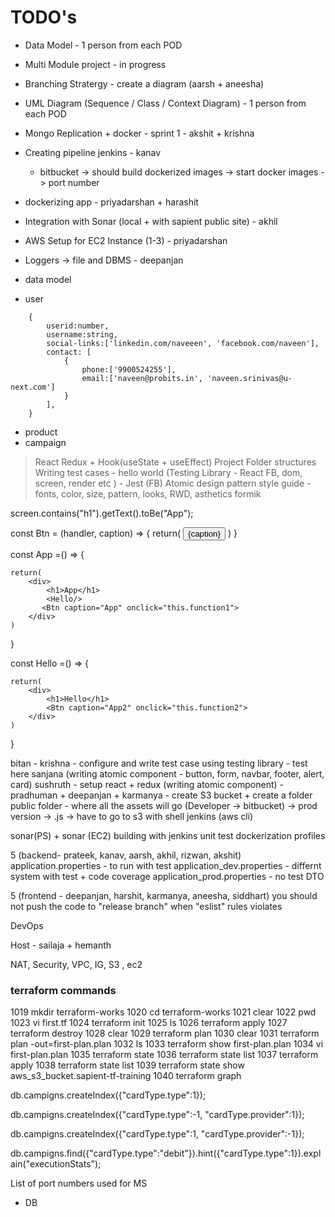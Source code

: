 # TODO's

- Data Model - 1 person from each POD 
- Multi Module project - in progress 
- Branching Stratergy - create a diagram (aarsh + aneesha)
- UML Diagram (Sequence / Class / Context Diagram) - 1 person from each POD 
- Mongo Replication + docker - sprint 1 - akshit + krishna 
- Creating pipeline jenkins - kanav 
  - bitbucket -> should build dockerized images -> start docker images -> port number
- dockerizing app - priyadarshan + harashit
- Integration with Sonar (local + with sapient public site) - akhil 
- AWS Setup for EC2 Instance (1-3) - priyadarshan 
- Loggers -> file and DBMS - deepanjan 



- data model 
- user 

```
    {
        userid:number, 
        username:string, 
        social-links:['linkedin.com/naveeen', 'facebook.com/naveen'], 
        contact: [
            {
                phone:['9900524255'], 
                email:['naveen@probits.in', 'naveen.srinivas@u-next.com']
            }
        ], 
    }
```

- product 
- campaign 




> React Redux + Hook(useState + useEffect) Project 
> Folder structures 
> Writing test cases - hello world (Testing Library - React FB, dom, screen, render etc ) - Jest (FB) 
> Atomic design pattern 
> style guide - fonts, color, size, pattern, looks, RWD, asthetics 
> formik 

screen.contains("h1").getText().toBe("App"); 

const Btn = (handler, caption) => {
    return(
        <button onclick={handler}>{caption}</button>
    )
}

const App =() => {

    return(
        <div>
            <h1>App</h1>
            <Hello/>
           <Btn caption="App" onclick="this.function1">
        </div>
    )

}

const Hello =() => {

    return(
        <div>
            <h1>Hello</h1>
            <Btn caption="App2" onclick="this.function2">
        </div>
    )

}



bitan - 
krishna - configure and write test case using testing library - test here 
sanjana (writing atomic component - button, form, navbar, footer, alert, card)
sushruth - setup react + redux (writing atomic component)  -
pradhuman + deepanjan + karmanya - create S3 bucket + create a folder public folder - where all the assets will go 
(Developer -> bitbucket) -> prod version -> .js -> have to go to s3 with shell jenkins (aws cli)


sonar(PS) + sonar (EC2)
building with jenkins 
unit test 
dockerization 
profiles 


5 (backend- prateek, kanav, aarsh, akhil, rizwan, akshit)
	application.properties  - to run with test 
	application_dev.properties  - differnt system with test + code coverage
	application_prod.properties - no test 
	DTO 
	
	
5 (frontend - deepanjan, harshit, karmanya, aneesha, siddhart)
	you should not push the code to "release branch" when "eslist" rules violates 

DevOps 

Host - sailaja + hemanth 

NAT, Security, VPC, IG, S3 , ec2 




###  terraform commands 
1019  mkdir terraform-works
 1020  cd terraform-works
 1021  clear
 1022  pwd
 1023  vi first.tf
 1024  terraform init 
 1025  ls
 1026  terraform apply 
 1027  terraform destroy
 1028  clear
 1029  terraform plan 
 1030  clear
 1031  terraform plan -out=first-plan.plan
 1032  ls
 1033  terraform show first-plan.plan
 1034  vi first-plan.plan
 1035  terraform state 
 1036  terraform state list
 1037  terraform apply 
 1038  terraform state list
 1039  terraform state show aws_s3_bucket.sapient-tf-training
 1040  terraform graph



 db.campigns.createIndex({"cardType.type":1});


 db.campigns.createIndex({"cardType.type":-1, "cardType.provider":1});

 db.campigns.createIndex({"cardType.type":1, "cardType.provider":-1});

 
 db.campigns.find({"cardType.type":"debit"}).hint({"cardType.type":1}).explain("executionStats");



 List of port numbers used for MS 
 + DB 
 